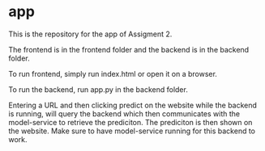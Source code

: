 # app

This is the repository for the app of Assigment 2. 

The frontend is in the frontend folder and the backend is in the backend folder. 

To run frontend, simply run index.html or open it on a browser. 

To run the backend, run app.py in the backend folder. 

Entering a URL and then clicking predict on the website while the backend is running, will query the backend which then communicates with the model-service to retrieve the prediciton. The prediciton is then shown on the website. Make sure to have model-service running for this backend to work. 

